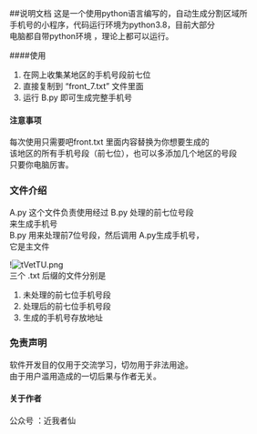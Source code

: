 ##说明文档
这是一个使用python语言编写的，自动生成分割区域所  
手机号的小程序，代码运行环境为python3.8，目前大部分  
电脑都自带python环境 ，理论上都可以运行。

####使用
1. 在网上收集某地区的手机号段前七位  
2. 直接复制到 “front_7.txt” 文件里面  
3. 运行 B.py 即可生成完整手机号  
  
#### 注意事项  
每次使用只需要吧front.txt 里面内容替换为你想要生成的  
该地区的所有手机号段（前七位），也可以多添加几个地区的号段  
只要你电脑厉害。



### 文件介绍
A.py 这个文件负责使用经过 B.py 处理的前七位号段  
来生成手机号  
B.py 用来处理前7位号段，然后调用 A.py生成手机号，  
它是主文件   

!![tVetTU.png](https://s1.ax1x.com/2020/05/28/tVetTU.png)  
 三个 .txt 后缀的文件分别是  
1. 未处理的前七位手机号段  
1. 处理后的前七位手机号段  
1.  生成的手机号存放地址

### 免责声明
软件开发目的仅用于交流学习，切勿用于非法用途。  
由于用户滥用造成的一切后果与作者无关。

#### 关于作者  
公众号 ：近我者仙 
